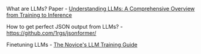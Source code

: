What are LLMs?
Paper - [Understanding LLMs: A Comprehensive Overview from Training to Inference](https://arxiv.org/abs/2401.02038) 

How to get perfect JSON output from LLMs? - https://github.com/1rgs/jsonformer/

Finetuning LLMs -
[The Novice's LLM Training Guide](https://rentry.org/llm-training)